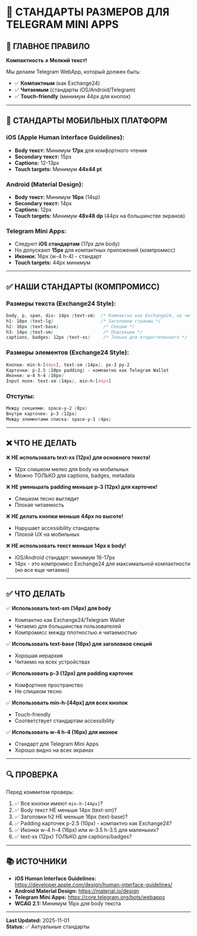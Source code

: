 # 📏 СТАНДАРТЫ РАЗМЕРОВ ДЛЯ TELEGRAM MINI APPS

## 🎯 ГЛАВНОЕ ПРАВИЛО

**Компактность ≠ Мелкий текст!**

Мы делаем Telegram WebApp, который должен быть:
- ✅ **Компактным** (как Exchange24)
- ✅ **Читаемым** (стандарты iOS/Android/Telegram)
- ✅ **Touch-friendly** (минимум 44px для кнопок)

---

## 📱 СТАНДАРТЫ МОБИЛЬНЫХ ПЛАТФОРМ

### iOS (Apple Human Interface Guidelines):
- **Body текст:** Минимум **17px** для комфортного чтения
- **Secondary текст:** 15px
- **Captions:** 12-13px
- **Touch targets:** Минимум **44x44 pt**

### Android (Material Design):
- **Body текст:** Минимум **16px** (14sp)
- **Secondary текст:** 14px
- **Captions:** 12px
- **Touch targets:** Минимум **48x48 dp** (44px на большинстве экранов)

### Telegram Mini Apps:
- Следуют **iOS стандартам** (17px для body)
- Но допускают **15px** для компактных приложений (компромисс)
- **Иконки:** 16px (w-4 h-4) - стандарт
- **Touch targets:** 44px минимум

---

## ✅ НАШИ СТАНДАРТЫ (КОМПРОМИСС)

### Размеры текста (Exchange24 Style):
```css
body, p, span, div: 14px (text-sm)  /* Компактно как Exchange24, но читаемо */
h1: 18px (text-lg)                  /* Заголовки страниц */
h2: 16px (text-base)                 /* Секции */
h3: 14px (text-sm)                   /* Подсекции */
captions, badges: 12px (text-xs)     /* Только для второстепенного */
```

### Размеры элементов (Exchange24 Style):
```css
Кнопки: min-h-[44px], text-sm (14px), px-3 py-2
Карточки: p-2.5 (10px padding) - компактно как Telegram Wallet
Иконки: w-4 h-4 (16px)
Input поля: text-sm (14px), min-h-[44px]
```

### Отступы:
```css
Между секциями: space-y-2 (8px)
Внутри карточек: p-3 (12px)
Между элементами списка: space-y-1 (4px)
```

---

## ❌ ЧТО НЕ ДЕЛАТЬ

❌ **НЕ использовать text-xs (12px) для основного текста!**
- 12px слишком мелко для body на мобильных
- Можно ТОЛЬКО для captions, badges, metadata

❌ **НЕ уменьшать padding меньше p-3 (12px) для карточек!**
- Слишком тесно выглядит
- Плохая читаемость

❌ **НЕ делать кнопки меньше 44px по высоте!**
- Нарушает accessibility стандарты
- Плохой UX на мобильных

❌ **НЕ использовать текст меньше 14px в body!**
- iOS/Android стандарт: минимум 16-17px
- 14px - это компромисс Exchange24 для максимальной компактности (но все еще читаемо)

---

## ✅ ЧТО ДЕЛАТЬ

✅ **Использовать text-sm (14px) для body**
- Компактно как Exchange24/Telegram Wallet
- Читаемо для большинства пользователей
- Компромисс между плотностью и читаемостью

✅ **Использовать text-base (16px) для заголовков секций**
- Хорошая иерархия
- Читаемо на всех устройствах

✅ **Использовать p-3 (12px) для padding карточек**
- Комфортное пространство
- Не слишком тесно

✅ **Использовать min-h-[44px] для всех кнопок**
- Touch-friendly
- Соответствует стандартам accessibility

✅ **Использовать w-4 h-4 (16px) для иконок**
- Стандарт для Telegram Mini Apps
- Хорошо видно на всех экранах

---

## 🔍 ПРОВЕРКА

Перед коммитом проверь:

1. ✅ Все кнопки имеют `min-h-[44px]`?
2. ✅ Body текст НЕ меньше 14px (text-sm)?
3. ✅ Заголовки h2 НЕ меньше 16px (text-base)?
4. ✅ Padding карточек p-2.5 (10px) - компактно как Exchange24?
5. ✅ Иконки w-4 h-4 (16px) или w-3.5 h-3.5 для маленьких?
6. ✅ text-xs (12px) ТОЛЬКО для captions/badges?

---

## 📚 ИСТОЧНИКИ

- **iOS Human Interface Guidelines:** https://developer.apple.com/design/human-interface-guidelines/
- **Android Material Design:** https://material.io/design
- **Telegram Mini Apps:** https://core.telegram.org/bots/webapps
- **WCAG 2.1:** Минимум 16px для body текста

---

**Last Updated:** 2025-11-01  
**Status:** ✅ Актуальные стандарты

